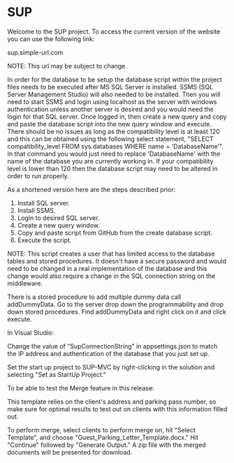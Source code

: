 # SUP
Welcome to the SUP project.
To access the current version of the website you can use the following link:

sup.simple-url.com

NOTE: This url may be subject to change. 

In order for the database to be setup the database script within the project files needs to be executed after MS SQL Server is installed. SSMS (SQL Server Management Studio) will also needed to be installed. Then you will need to start SSMS and login using localhost as the server with windows authentication unless another server is desired and you would need the login for that SQL server. Once logged in, then create a new query and copy and paste the database script into the new query window and execute. There should be no issues as long as the compatibility level is at least 120 and this can be obtained using the following select statement, "SELECT compatibility_level FROM sys.databases WHERE name = 'DatabaseName'". In that command you would just need to replace 'DatabaseName' with the name of the database you are currently working in. If your compatibility level is lower than 120 then the database script may need to be altered in order to run properly.

As a shortened version here are the steps described prior:

  1. Install SQL server.
  2. Install SSMS.
  3. Login to desired SQL server.
  4. Create a new query window.
  5. Copy and paste script from GitHub from the create database script.
  6. Execute the script.

NOTE: This script creates a user that has limited access to the database tables and stored procedures. It doesn't have a secure password and would need to be changed in a real implementation of the database and this change would also require a change in the SQL connection string on the middleware.

There is a stored procedure to add multiple dummy data call addDummyData. Go to the server drop down the programmability and drop down stored procedures. Find addDummyData and right click on it and click execute.

In Visual Studio:

Change  the value of "SupConnectionString" in appsettings.json to match the IP address and authentication of the database that you just set up.

Set the start up project to SUP-MVC by right-clicking in the solution and selecting "Set as StartUp Project."

To be able to test the Merge feature in this release:

This template relies on the client's address and parking pass number, so make sure for optimal results to test out on clients with this information filled out.

To perform merge, select clients to perform merge on, hit "Select Template", and choose "Guest_Parking_Letter_Template.docx." Hit "Continue" followed by "Generate Output." A zip file with the merged documents will be presented for download.
